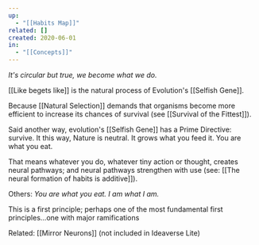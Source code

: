 ```yaml
---
up:
  - "[[Habits Map]]"
related: []
created: 2020-06-01
in:
  - "[[Concepts]]"
---
```


_It's circular but true, we become what we do._

[[Like begets like]] is the natural process of Evolution's [[Selfish Gene]].

Because [[Natural Selection]] demands that organisms become more efficient to increase its chances of survival (see [[Survival of the Fittest]]).

Said another way, evolution's [[Selfish Gene]] has a Prime Directive: survive. It this way, Nature is neutral. It grows what you feed it. You are what you eat.

That means whatever you do, whatever tiny action or thought, creates neural pathways; and neural pathways strengthen with use (see: [[The neural formation of habits is additive]]).

Others: _You are what you eat. I am what I am._

This is a first principle; perhaps one of the most fundamental first principles...one with major ramifications

Related: [[Mirror Neurons]] (not included in Ideaverse Lite)
